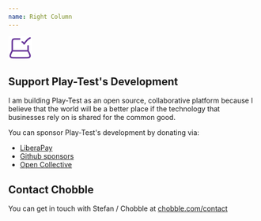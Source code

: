 ```yaml
---
name: Right Column
---
```

![Play-Test logo](/images/logo.svg)

## Support Play-Test's Development

I am building Play-Test as an open source, collaborative platform because I believe that the world will be a better place if the technology that businesses rely on is shared for the common good.

You can sponsor Play-Test's development by donating via:

- [LiberaPay](https://liberapay.com/chobble)
- [Github sponsors](https://github.com/stefan-burke)
- [Open Collective](https://opencollective.com/play-test)

## Contact Chobble

You can get in touch with Stefan / Chobble at [chobble.com/contact](https://chobble.com/contact)